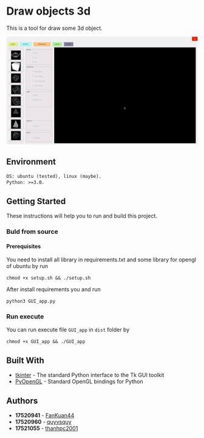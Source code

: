 # Draw objects 3d

This is a tool for draw some 3d object.

![0](imgs/forRM/0.png)

## Environment
    OS: ubuntu (tested), linux (maybe).
    Python: >=3.0.

## Getting Started

These instructions will help you to run and build this project.


### Buld from source

#### Prerequisites

You need to install all library in requirements.txt and some library for opengl of ubuntu by run 
```shell
chmod +x setup.sh && ./setup.sh
```


After install requirements you and run 
```shell
python3 GUI_app.py
```

### Run execute
You can run execute file `GUI_app` in `dist` folder by 
```shell
chmod +x GUI_app && ./GUI_app
``` 

## Built With

* [tkinter](https://docs.python.org/3/library/tkinter.html) - The standard Python interface to the Tk GUI toolkit
* [PyOpenGL](https://pypi.org/project/PyOpenGL/) - Standard OpenGL bindings for Python

## Authors

* **17520941** - [FanKuan44](https://github.com/FanKuan44)
* **17520960** - [quyvsquy](https://github.com/quyvsquy)
* **17521055** - [thanhpc2001](https://github.com/thanhpc2001)